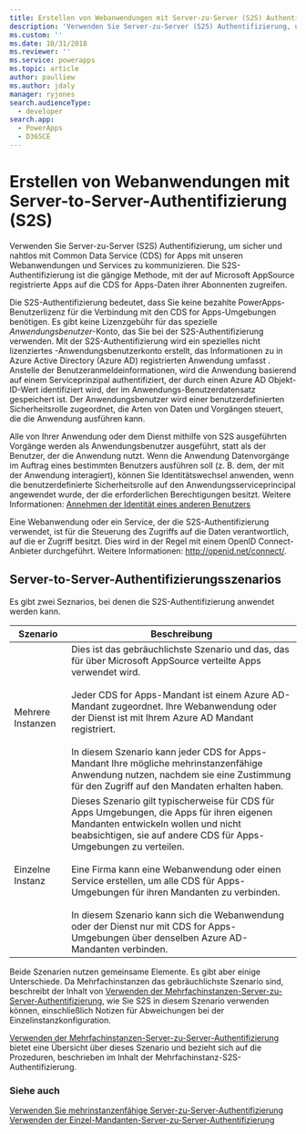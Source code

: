 ```yaml
---
title: Erstellen von Webanwendungen mit Server-zu-Server (S2S) Authentifizierung (Common Data Service for Apps) | Microsoft Docs
description: 'Verwenden Sie Server-zu-Server (S2S) Authentifizierung, um sicher und nahtlos mit CDS for Apps mit unseren Webanwendungen und Services zu kommunizieren. Die S2S-Authentifizierung ist die gängige Methode, mit der auf Microsoft AppSource registrierte Apps auf die CDS for Apps-Daten ihrer Abonnenten zugreifen.'
ms.custom: ''
ms.date: 10/31/2018
ms.reviewer: ''
ms.service: powerapps
ms.topic: article
author: paulliew
ms.author: jdaly
manager: ryjones
search.audienceType:
  - developer
search.app:
  - PowerApps
  - D365CE
---
```

# <a name="build-web-applications-using-server-to-server-s2s-authentication"></a>Erstellen von Webanwendungen mit Server-to-Server-Authentifizierung (S2S)

Verwenden Sie Server-zu-Server (S2S) Authentifizierung, um sicher und nahtlos mit Common Data Service (CDS) for Apps mit unseren Webanwendungen und Services zu kommunizieren. Die S2S-Authentifizierung ist die gängige Methode, mit der auf Microsoft AppSource registrierte Apps auf die CDS for Apps-Daten ihrer Abonnenten zugreifen.  

 Die S2S-Authentifizierung bedeutet, dass Sie keine bezahlte PowerApps-Benutzerlizenz für die Verbindung mit den CDS for Apps-Umgebungen benötigen. Es gibt keine Lizenzgebühr für das spezielle *Anwendungsbenutzer*-Konto, das Sie bei der S2S-Authentifizierung verwenden. Mit der S2S-Authentifizierung wird ein spezielles nicht lizenziertes -Anwendungsbenutzerkonto erstellt, das Informationen zu in Azure Active Directory (Azure AD) registrierten Anwendung umfasst . Anstelle der Benutzeranmeldeinformationen, wird die Anwendung basierend auf einem Serviceprinzipal authentifiziert, der durch einen Azure AD Objekt-ID-Wert identifiziert wird, der im Anwendungs-Benutzerdatensatz gespeichert ist. Der Anwendungsbenutzer wird einer benutzerdefinierten Sicherheitsrolle zugeordnet, die Arten von Daten und Vorgängen steuert, die die Anwendung ausführen kann.  

 Alle von Ihrer Anwendung oder dem Dienst mithilfe von S2S ausgeführten Vorgänge werden als Anwendungsbenutzer ausgeführt, statt als der Benutzer, der die Anwendung nutzt. Wenn die Anwendung Datenvorgänge im Auftrag eines bestimmten Benutzers ausführen soll (z. B. dem, der mit der Anwendung interagiert), können Sie Identitätswechsel anwenden, wenn die benutzerdefinierte Sicherheitsrolle auf den Anwendungsserviceprincipal angewendet wurde, der die erforderlichen Berechtigungen besitzt. Weitere Informationen: [Annehmen der Identität eines anderen Benutzers](impersonate-another-user.md)  

 Eine Webanwendung oder ein Service, der die S2S-Authentifizierung verwendet, ist für die Steuerung des Zugriffs auf die Daten verantwortlich, auf die er Zugriff besitzt. Dies wird in der Regel mit einem OpenID Connect-Anbieter durchgeführt. Weitere Informationen: <http://openid.net/connect/>.  

## <a name="server-to-server-authentication-scenarios"></a>Server-to-Server-Authentifizierungsszenarios  
 Es gibt zwei Seznarios, bei denen die S2S-Authentifizierung anwendet werden kann.  


|   Szenario    |   Beschreibung  |
|---------------|---------------|
| Mehrere Instanzen  | Dies ist das gebräuchlichste Szenario und das, das für über Microsoft AppSource verteilte Apps verwendet wird.<br /><br /> Jeder CDS for Apps-Mandant ist einem Azure AD-Mandant zugeordnet. Ihre Webanwendung oder der Dienst ist mit Ihrem Azure AD Mandant registriert.<br /><br /> In diesem Szenario kann jeder CDS for Apps-Mandant Ihre mögliche mehrinstanzenfähige Anwendung nutzen, nachdem sie eine Zustimmung für den Zugriff auf den Mandaten erhalten haben.                                                           |
| Einzelne Instanz | Dieses Szenario gilt typischerweise für CDS für Apps Umgebungen, die Apps für ihren eigenen Mandanten entwickeln wollen und nicht beabsichtigen, sie auf andere CDS für Apps-Umgebungen zu verteilen.<br /><br /> Eine Firma kann eine Webanwendung oder einen Service erstellen, um alle CDS für Apps-Umgebungen für ihren Mandanten zu verbinden.<br /><br /> In diesem Szenario kann sich die Webanwendung oder der Dienst nur mit CDS for Apps-Umgebungen über denselben Azure AD-Mandanten verbinden. |

 Beide Szenarien nutzen gemeinsame Elemente. Es gibt aber einige Unterschiede. Da Mehrfachinstanzen das gebräuchlichste Szenario sind, beschreibt der Inhalt von [Verwenden der Mehrfachinstanzen-Server-zu-Server-Authentifizierung](use-multi-tenant-server-server-authentication.md), wie Sie S2S in diesem Szenario verwenden können, einschließlich Notizen für Abweichungen bei der Einzelinstanzkonfiguration. 

[Verwenden der Mehrfachinstanzen-Server-zu-Server-Authentifizierung](use-single-tenant-server-server-authentication.md) bietet eine Übersicht über dieses Szenario und bezieht sich auf die Prozeduren, beschrieben im Inhalt der Mehrfachinstanz-S2S-Authentifizierung.  

### <a name="see-also"></a>Siehe auch  
  
[Verwenden Sie mehrinstanzenfähige Server-zu-Server-Authentifizierung](use-multi-tenant-server-server-authentication.md)<br/> 
[Verwenden der Einzel-Mandanten-Server-zu-Server-Authentifizierung](use-single-tenant-server-server-authentication.md)   
